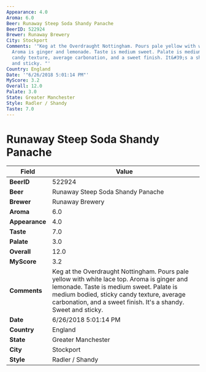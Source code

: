 ```yaml
---
Appearance: 4.0
Aroma: 6.0
Beer: Runaway Steep Soda Shandy Panache
BeerID: 522924
Brewer: Runaway Brewery
City: Stockport
Comments: '"Keg at the Overdraught Nottingham. Pours pale yellow with white lace top.
  Aroma is ginger and lemonade. Taste is medium sweet. Palate is medium bodied, sticky
  candy texture, average carbonation, and a sweet finish. It&#39;s a shandy. Sweet
  and sticky. "'
Country: England
Date: '"6/26/2018 5:01:14 PM"'
MyScore: 3.2
Overall: 12.0
Palate: 3.0
State: Greater Manchester
Style: Radler / Shandy
Taste: 7.0
---
```


# Runaway Steep Soda Shandy Panache

| Field         | Value |
|---------------|-------|
| **BeerID** | 522924 |
| **Beer** | Runaway Steep Soda Shandy Panache |
| **Brewer** | Runaway Brewery |
| **Aroma** | 6.0 |
| **Appearance** | 4.0 |
| **Taste** | 7.0 |
| **Palate** | 3.0 |
| **Overall** | 12.0 |
| **MyScore** | 3.2 |
| **Comments** | Keg at the Overdraught Nottingham. Pours pale yellow with white lace top. Aroma is ginger and lemonade. Taste is medium sweet. Palate is medium bodied, sticky candy texture, average carbonation, and a sweet finish. It&#39;s a shandy. Sweet and sticky.  |
| **Date** | 6/26/2018 5:01:14 PM |
| **Country** | England |
| **State** | Greater Manchester |
| **City** | Stockport |
| **Style** | Radler / Shandy |

